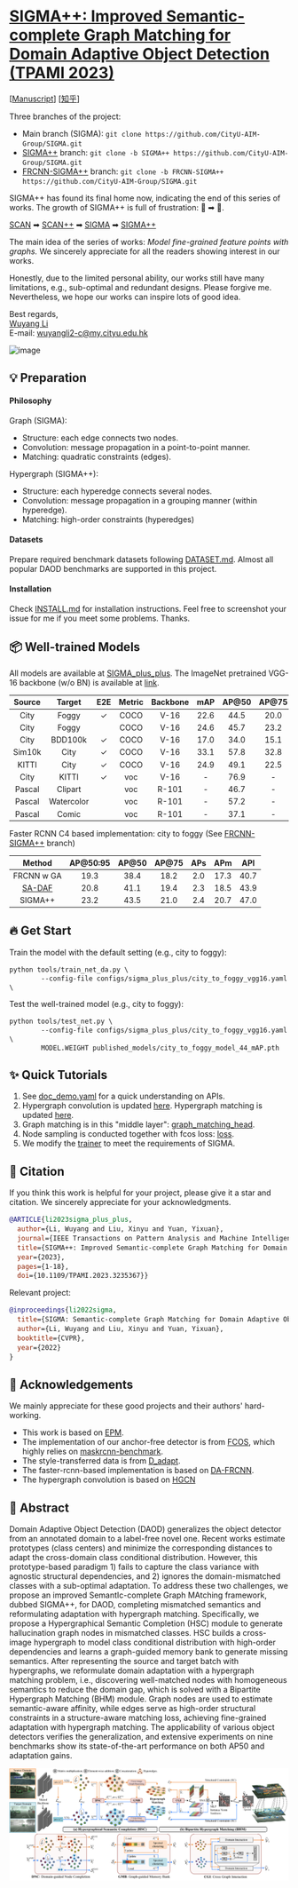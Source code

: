 # [SIGMA++: Improved Semantic-complete Graph Matching for Domain Adaptive Object Detection (TPAMI 2023)](https://ieeexplore.ieee.org/document/10012542)

[[Manuscript](https://ieeexplore.ieee.org/document/10012542)] [[知乎](https://zhuanlan.zhihu.com/p/492956292)]

Three branches of the project:
- Main branch (SIGMA): ```git clone https://github.com/CityU-AIM-Group/SIGMA.git```
- [SIGMA++](https://github.com/CityU-AIM-Group/SIGMA/tree/SIGMA++) branch: ```git clone -b SIGMA++ https://github.com/CityU-AIM-Group/SIGMA.git```
- [FRCNN-SIGMA++](https://github.com/CityU-AIM-Group/SIGMA/tree/FRCNN-SIGMA++) branch: ```git clone -b FRCNN-SIGMA++ https://github.com/CityU-AIM-Group/SIGMA.git```


 SIGMA++ has found its final home now, indicating the end of this series of works. The growth of SIGMA++ is full of frustration: 👶 ➡  🧒. 
 
 [SCAN](https://ojs.aaai.org/index.php/AAAI/article/view/20031) ➡ [SCAN++](https://ieeexplore.ieee.org/document/9931144/) ➡ [SIGMA](https://openaccess.thecvf.com/content/CVPR2022/papers/Li_SIGMA_Semantic-Complete_Graph_Matching_for_Domain_Adaptive_Object_Detection_CVPR_2022_paper.pdf) ➡ [SIGMA++](./assets/manuscript.pdf)

The main idea of the series of works: *Model fine-grained feature points with graphs.* We 
 sincerely appreciate for all the readers showing interest in our works. 

Honestly, due to the limited personal ability, our works still have many limitations, e.g., sub-optimal and redundant designs. Please forgive me. Nevertheless, we hope our works can inspire lots of good idea.


Best regards,\
[Wuyang Li](https://wymancv.github.io/wuyang.github.io/)\
E-mail: wuyangli2-c@my.cityu.edu.hk 

![image](./assets/matching_visualization.png)

## 💡 Preparation

#### Philosophy
Graph (SIGMA):
- Structure: each edge connects two nodes.
- Convolution: message propagation in a point-to-point manner.
- Matching: quadratic constraints (edges).

Hypergraph (SIGMA++):
- Structure: each hyperedge connects several nodes.
- Convolution: message propagation in a grouping manner (within hyperedge).
- Matching: high-order constraints (hyperedges)

#### Datasets
Prepare required benchmark datasets following [DATASET.md](./docs/DATASETS.md). Almost all popular DAOD benchmarks are supported in this project.

#### Installation
Check [INSTALL.md](./docs/INSTALL.md) for installation instructions. Feel free to screenshot your issue for me if you meet some problems. Thanks.

## 📦 Well-trained Models

All models are available at [SIGMA_plus_plus](https://portland-my.sharepoint.com/:f:/g/personal/wuyangli2-c_my_cityu_edu_hk/EvBHItGhXr9Csb0XTz3Hl2kBHWE8OG4Q1JYHlnbhOp7e9A?e=uAIx10). The ImageNet pretrained VGG-16 backbone (w/o BN) is available at [link](https://portland-my.sharepoint.com/:u:/g/personal/wuyangli2-c_my_cityu_edu_hk/ESOgJbvystdDiGbMLiGnL50BvxxwSJ3LjR22yxo9-OdTOA?e=5cA2xY).  

| Source| Target|E2E| Metric | Backbone |   mAP	 | AP@50 |  AP@75 |	 	
| :-----:| :-----:|:----:| :----: | :----:| :----: |:-----:| :----: |  
| City 	|Foggy 	|$\checkmark$| COCO |V-16| 22.6 |44.5|20.0| 
| City 	|Foggy	| | COCO |V-16| 24.6 |45.7|23.2|
| City | BDD100k|$\checkmark$| COCO |V-16| 17.0 |34.0| 15.1|
| Sim10k | City|$\checkmark$| COCO |V-16| 33.1 |57.8| 32.8 |
| KITTI | City|$\checkmark$| COCO |V-16| 24.9|49.1| 22.5 |
| City | KITTI|$\checkmark$| voc |V-16| - |76.9|- |
| Pascal | Clipart| |voc | R-101 | - |46.7|- |
| Pascal | Watercolor| |voc | R-101 | - |57.2|- |
| Pascal | Comic| |voc | R-101 | - |37.1|- |

Faster RCNN C4 based implementation: city to foggy (See [FRCNN-SIGMA++](https://github.com/CityU-AIM-Group/SIGMA/tree/FRCNN-SIGMA++) branch)

Method | AP@50:95 | AP@50| AP@75 | APs |APm |APl|
| :-----:| :-----:|:----:| :----: | :----:| :----: |:-----:| 
FRCNN w GA| 19.3 | 38.4  |18.2 | 2.0 | 17.3|  40.7|
[SA-DAF](https://github.com/krumo/Domain-Adaptive-Faster-RCNN-PyTorch)  | 20.8  | 41.1  | 19.4  | 2.3  | 18.5  | 43.9  |
SIGMA++ | 23.2  | 43.5  |21.0  |2.4  |20.7  |47.0 |


## 🔥 Get Start
Train the model with the default setting (e.g., city to foggy):
```
python tools/train_net_da.py \
        --config-file configs/sigma_plus_plus/city_to_foggy_vgg16.yaml \
```
Test the well-trained model (e.g., city to foggy):
```
python tools/test_net.py \
        --config-file configs/sigma_plus_plus/city_to_foggy_vgg16.yaml \
        MODEL.WEIGHT published_models/city_to_foggy_model_44_mAP.pth
```

## ✨ Quick Tutorials
1) See [doc_demo.yaml](./configs/doc_demo.yaml) for a quick understanding on APIs.
2) Hypergraph convolution is updated [here](/fcos_core/layers/transformer.py). Hypergraph matching is updated [here](./fcos_core/modeling/rpn/fcos/graph_matching_head.py). 
3) Graph matching is in this "middle layer": [graph_matching_head](./fcos_core/modeling/rpn/fcos/graph_matching_head.py). 
4) Node sampling is conducted together with fcos loss: [loss](./fcos_core/modeling/rpn/fcos/loss.py).
5) We modify the [trainer](https://github.com/CityU-AIM-Group/SIGMA/blob/main/fcos_core/engine/trainer.py) to meet the requirements of SIGMA.


## 📝 Citation 

If you think this work is helpful for your project, please give it a star and citation. We sincerely appreciate for your acknowledgments.

```BibTeX  
@ARTICLE{li2023sigma_plus_plus,
  author={Li, Wuyang and Liu, Xinyu and Yuan, Yixuan},
  journal={IEEE Transactions on Pattern Analysis and Machine Intelligence}, 
  title={SIGMA++: Improved Semantic-complete Graph Matching for Domain Adaptive Object Detection}, 
  year={2023},
  pages={1-18},
  doi={10.1109/TPAMI.2023.3235367}}
```
Relevant project:
```BibTeX
@inproceedings{li2022sigma,
  title={SIGMA: Semantic-complete Graph Matching for Domain Adaptive Object Detection},
  author={Li, Wuyang and Liu, Xinyu and Yuan, Yixuan},
  booktitle={CVPR},
  year={2022}
}
```
## 🤞 Acknowledgements 
We mainly appreciate for these good projects and their authors' hard-working.
- This work is based on [EPM](https://github.com/chengchunhsu/EveryPixelMatters). 
- The implementation of our anchor-free detector is from [FCOS](https://github.com/tianzhi0549/FCOS/tree/f0a9731dac1346788cc30d5751177f2695caaa1f), which highly relies on [maskrcnn-benchmark](https://github.com/facebookresearch/maskrcnn-benchmark).
- The style-transferred data is from [D_adapt](https://github.com/thuml/Transfer-Learning-Library/tree/dev-tllib/examples/domain_adaptation/object_detection). 
- The faster-rcnn-based implementation is based on [DA-FRCNN](https://github.com/krumo/Domain-Adaptive-Faster-RCNN-PyTorch). 
- The hypergraph convolution is based on [HGCN](https://github.com/iMoonLab/HGNN)

## 📒 Abstract

Domain Adaptive Object Detection (DAOD) generalizes the object detector from an annotated domain to a label-free novel one. Recent works estimate prototypes (class centers) and minimize the corresponding distances to adapt the cross-domain class conditional distribution. However, this prototype-based paradigm 1) fails to capture the class variance with agnostic structural dependencies, and 2) ignores the domain-mismatched classes with a sub-optimal adaptation. To address these two challenges, we propose an improved SemantIc-complete Graph MAtching framework, dubbed SIGMA++, for DAOD, completing mismatched semantics and reformulating adaptation with hypergraph matching. Specifically, we propose a Hypergraphical Semantic Completion (HSC) module to generate hallucination graph nodes in mismatched classes. HSC builds a cross-image hypergraph to model class conditional distribution with high-order dependencies and learns a graph-guided memory bank to generate missing semantics. After representing the source and target batch with hypergraphs, we reformulate domain adaptation with a hypergraph matching problem, i.e., discovering well-matched nodes with homogeneous semantics to reduce the domain gap, which is solved with a Bipartite Hypergraph Matching (BHM) module. Graph nodes are used to estimate semantic-aware affinity, while edges serve as high-order structural constraints in a structure-aware matching loss, achieving fine-grained adaptation with hypergraph matching. The applicability of various object detectors verifies the generalization, and extensive experiments on nine benchmarks show its state-of-the-art performance on both AP50 and adaptation gains.

![image](./assets/overall.png)
